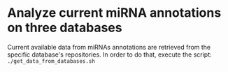 # Analyze current miRNA annotations on three databases

Current available data from miRNAs annotations are retrieved from the specific database's 
repositories. In order to do that, execute the script:
`./get_data_from_databases.sh`

